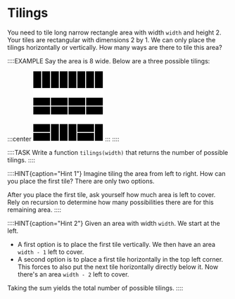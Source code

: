 # Tilings

You need to tile long narrow rectangle area with width `width` and height 2.
Your tiles are rectangular with dimensions 2 by 1.
We can only place the tilings horizontally or vertically.
How many ways are there to tile this area?

::::EXAMPLE
Say the area is 8 wide.
Below are a three possible tilings:

:::center
![Tiling Examples](image-tiles.svg)
:::
::::

::::TASK
Write a function `tilings(width)` that returns the number of possible tilings.
::::

::::HINT{caption="Hint 1"}
Imagine tiling the area from left to right.
How can you place the first tile?
There are only two options.

After you place the first tile, ask yourself how much area is left to cover.
Rely on recursion to determine how many possibilities there are for this remaining area.
::::

::::HINT{caption="Hint 2"}
Given an area with width `width`.
We start at the left.

* A first option is to place the first tile vertically.
  We then have an area `width - 1` left to cover.
* A second option is to place a first tile horizontally in the top left corner.
  This forces to also put the next tile horizontally directly below it.
  Now there's an area `width - 2` left to cover.

Taking the sum yields the total number of possible tilings.
::::
